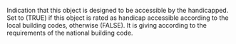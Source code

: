 Indication that this object is designed to be accessible by the handicapped. Set to (TRUE) if this object is rated as handicap accessible according to the local building codes, otherwise (FALSE). It is giving according to the requirements of the national building code.
